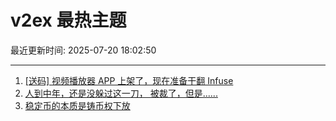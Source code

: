 # v2ex 最热主题

最近更新时间: 2025-07-20 18:02:50

--- 
1. [[送码] 视频播放器 APP 上架了，现在准备干翻 Infuse](https://www.v2ex.com/t/1146394) 
2. [人到中年，还是没躲过这一刀， 被裁了，但是......](https://www.v2ex.com/t/1146397) 
3. [稳定币的本质是铸币权下放](https://www.v2ex.com/t/1146398) 
